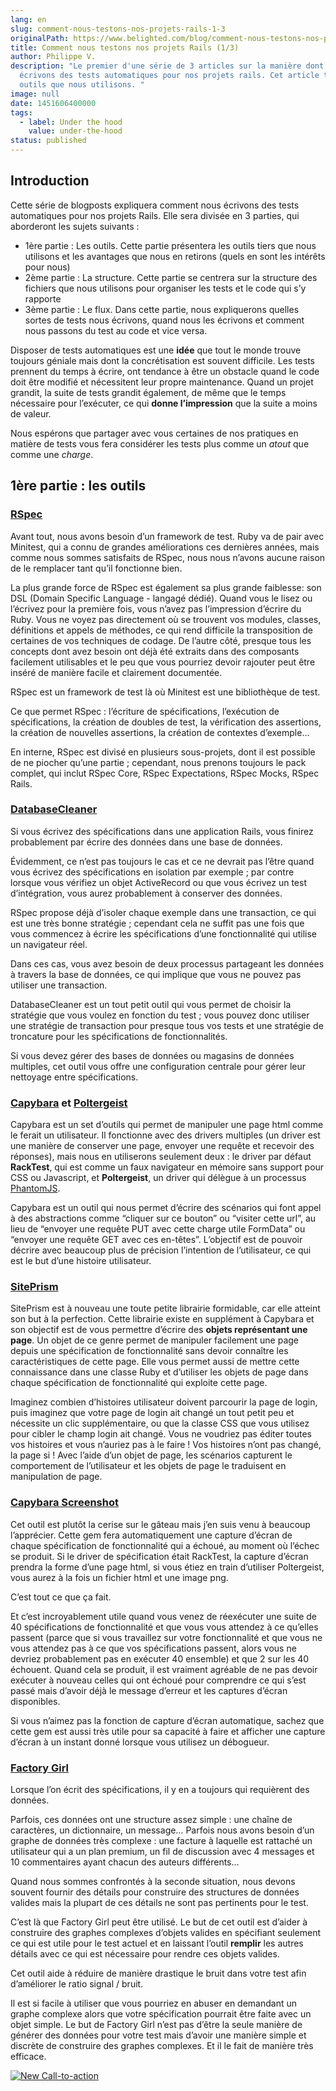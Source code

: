 ```yaml
---
lang: en
slug: comment-nous-testons-nos-projets-rails-1-3
originalPath: https://www.belighted.com/blog/comment-nous-testons-nos-projets-rails-1-3
title: Comment nous testons nos projets Rails (1/3)
author: Philippe V.
description: "Le premier d'une série de 3 articles sur la manière dont nous
  écrivons des tests automatiques pour nos projets rails. Cet article traite des
  outils que nous utilisons. "
image: null
date: 1451606400000
tags:
  - label: Under the hood
    value: under-the-hood
status: published
---
```

Introduction
------------

Cette série de blogposts expliquera comment nous écrivons des tests automatiques pour nos projets Rails. Elle sera divisée en 3 parties, qui aborderont les sujets suivants :

*   1ère partie : Les outils. Cette partie présentera les outils tiers que nous utilisons et les avantages que nous en retirons (quels en sont les intérêts pour nous)
*   2ème partie : La structure. Cette partie se centrera sur la structure des fichiers que nous utilisons pour organiser les tests et le code qui s’y rapporte
*   3ème partie : Le flux. Dans cette partie, nous expliquerons quelles sortes de tests nous écrivons, quand nous les écrivons et comment nous passons du test au code et vice versa.

Disposer de tests automatiques est une **idée** que tout le monde trouve toujours géniale mais dont la concrétisation est souvent difficile. Les tests prennent du temps à écrire, ont tendance à être un obstacle quand le code doit être modifié et nécessitent leur propre maintenance. Quand un projet grandit, la suite de tests grandit également, de même que le temps nécessaire pour l’exécuter, ce qui **donne l’impression** que la suite a moins de valeur.

Nous espérons que partager avec vous certaines de nos pratiques en matière de tests vous fera considérer les tests plus comme un _atout_ que comme une _charge_.

1ère partie : les outils
------------------------

### [RSpec](https://rspec.info/)

Avant tout, nous avons besoin d’un framework de test. Ruby va de pair avec Minitest, qui a connu de grandes améliorations ces dernières années, mais comme nous sommes satisfaits de RSpec, nous nous n’avons aucune raison de le remplacer tant qu’il fonctionne bien.

La plus grande force de RSpec est également sa plus grande faiblesse: son DSL (Domain Specific Language - langagé dédié). Quand vous le lisez ou l’écrivez pour la première fois, vous n’avez pas l’impression d’écrire du Ruby. Vous ne voyez pas directement où se trouvent vos modules, classes, définitions et appels de méthodes, ce qui rend difficile la transposition de certaines de vos techniques de codage. De l’autre côté, presque tous les concepts dont avez besoin ont déjà été extraits dans des composants facilement utilisables et le peu que vous pourriez devoir rajouter peut être inséré de manière facile et clairement documentée.

RSpec est un framework de test là où Minitest est une bibliothèque de test.

Ce que permet RSpec : l’écriture de spécifications, l’exécution de spécifications, la création de doubles de test, la vérification des assertions, la création de nouvelles assertions, la création de contextes d’exemple…

En interne, RSpec est divisé en plusieurs sous-projets, dont il est possible de ne piocher qu’une partie ; cependant, nous prenons toujours le pack complet, qui inclut RSpec Core, RSpec Expectations, RSpec Mocks, RSpec Rails.

### [DatabaseCleaner](https://github.com/DatabaseCleaner/database_cleaner)

Si vous écrivez des spécifications dans une application Rails, vous finirez probablement par écrire des données dans une base de données.

Évidemment, ce n’est pas toujours le cas et ce ne devrait pas l’être quand vous écrivez des spécifications en isolation par exemple ; par contre lorsque vous vérifiez un objet ActiveRecord ou que vous écrivez un test d’intégration, vous aurez probablement à conserver des données.

RSpec propose déjà d’isoler chaque exemple dans une transaction, ce qui est une très bonne stratégie ; cependant cela ne suffit pas une fois que vous commencez à écrire les spécifications d’une fonctionnalité qui utilise un navigateur réel.

Dans ces cas, vous avez besoin de deux processus partageant les données à travers la base de données, ce qui implique que vous ne pouvez pas utiliser une transaction.

DatabaseCleaner est un tout petit outil qui vous permet de choisir la stratégie que vous voulez en fonction du test ; vous pouvez donc utiliser une stratégie de transaction pour presque tous vos tests et une stratégie de troncature pour les spécifications de fonctionnalités.

Si vous devez gérer des bases de données ou magasins de données multiples, cet outil vous offre une configuration centrale pour gérer leur nettoyage entre spécifications.

### [Capybara](https://github.com/jnicklas/capybara) et [Poltergeist](https://github.com/teampoltergeist/poltergeist)

Capybara est un set d’outils qui permet de manipuler une page html comme le ferait un utilisateur. Il fonctionne avec des drivers multiples (un driver est une manière de conserver une page, envoyer une requête et recevoir des réponses), mais nous en utiliserons seulement deux : le driver par défaut **RackTest**, qui est comme un faux navigateur en mémoire sans support pour CSS ou Javascript, et **Poltergeist**, un driver qui délègue à un processus [PhantomJS](https://phantomjs.org/).

Capybara est un outil qui nous permet d’écrire des scénarios qui font appel à des abstractions comme “cliquer sur ce bouton” ou “visiter cette url”, au lieu de “envoyer une requête PUT avec cette charge utile FormData” ou “envoyer une requête GET avec ces en-têtes”. L’objectif est de pouvoir décrire avec beaucoup plus de précision l’intention de l’utilisateur, ce qui est le but d’une histoire utilisateur.

### [SitePrism](https://github.com/natritmeyer/site_prism)

SitePrism est à nouveau une toute petite librairie formidable, car elle atteint son but à la perfection. Cette librairie existe en supplément à Capybara et son objectif est de vous permettre d’écrire des **objets représentant une page**. Un objet de ce genre permet de manipuler facilement une page depuis une spécification de fonctionnalité sans devoir connaître les caractéristiques de cette page. Elle vous permet aussi de mettre cette connaissance dans une classe Ruby et d’utiliser les objets de page dans chaque spécification de fonctionnalité qui exploite cette page.

Imaginez combien d’histoires utilisateur doivent parcourir la page de login, puis imaginez que votre page de login ait changé un tout petit peu et nécessite un clic supplémentaire, ou que la classe CSS que vous utilisez pour cibler le champ login ait changé. Vous ne voudriez pas éditer toutes vos histoires et vous n’auriez pas à le faire ! Vos histoires n’ont pas changé, la page si ! Avec l’aide d’un objet de page, les scénarios capturent le comportement de l’utilisateur et les objets de page le traduisent en manipulation de page.

### [Capybara Screenshot](https://github.com/mattheworiordan/capybara-screenshot)

Cet outil est plutôt la cerise sur le gâteau mais j’en suis venu à beaucoup l’apprécier. Cette gem fera automatiquement une capture d’écran de chaque spécification de fonctionnalité qui a échoué, au moment où l’échec se produit. Si le driver de spécification était RackTest, la capture d’écran prendra la forme d’une page html, si vous étiez en train d’utiliser Poltergeist, vous aurez à la fois un fichier html et une image png.

C’est tout ce que ça fait.

Et c’est incroyablement utile quand vous venez de réexécuter une suite de 40 spécifications de fonctionnalité et que vous vous attendez à ce qu’elles passent (parce que si vous travaillez sur votre fonctionnalité et que vous ne vous attendez pas à ce que vos spécifications passent, alors vous ne devriez probablement pas en exécuter 40 ensemble) et que 2 sur les 40 échouent. Quand cela se produit, il est vraiment agréable de ne pas devoir exécuter à nouveau celles qui ont échoué pour comprendre ce qui s’est passé mais d’avoir déjà le message d’erreur et les captures d’écran disponibles.

Si vous n’aimez pas la fonction de capture d’écran automatique, sachez que cette gem est aussi très utile pour sa capacité à faire et afficher une capture d’écran à un instant donné lorsque vous utilisez un débogueur.

### [Factory Girl](https://github.com/thoughtbot/factory_girl)

Lorsque l’on écrit des spécifications, il y en a toujours qui requièrent des données.

Parfois, ces données ont une structure assez simple : une chaîne de caractères, un dictionnaire, un message… Parfois nous avons besoin d’un graphe de données très complexe : une facture à laquelle est rattaché un utilisateur qui a un plan premium, un fil de discussion avec 4 messages et 10 commentaires ayant chacun des auteurs différents…

Quand nous sommes confrontés à la seconde situation, nous devons souvent fournir des détails pour construire des structures de données valides mais la plupart de ces détails ne sont pas pertinents pour le test.

C’est là que Factory Girl peut être utilisé. Le but de cet outil est d’aider à construire des graphes complexes d’objets valides en spécifiant seulement ce qui est utile pour le test actuel et en laissant l’outil **remplir** les autres détails avec ce qui est nécessaire pour rendre ces objets valides.

Cet outil aide à réduire de manière drastique le bruit dans votre test afin d’améliorer le ratio signal / bruit.

Il est si facile à utiliser que vous pourriez en abuser en demandant un graphe complexe alors que votre spécification pourrait être faite avec un objet simple. Le but de Factory Girl n’est pas d’être la seule manière de générer des données pour votre test mais d’avoir une manière simple et discrète de construire des graphes complexes. Et il le fait de manière très efficace.  
  
[![New Call-to-action](/images/legacy-cta/UPTtKvQU_5rjKfQJ1Qjwk.png)](https://cta-redirect.hubspot.com/cta/redirect/1684659/fb3606cc-cc1b-47d0-ae85-2c9f69837fe2)